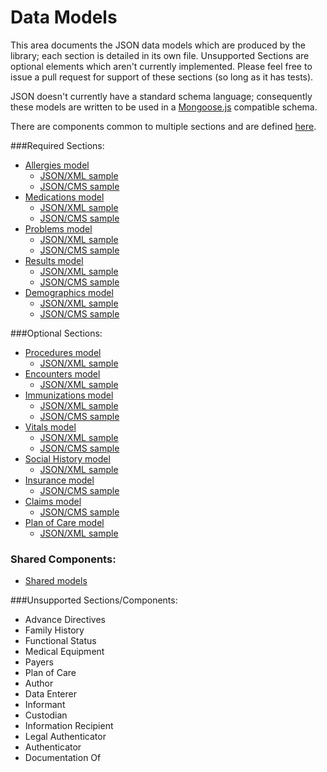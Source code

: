 # Data Models

This area documents the JSON data models which are produced by the library; each section is detailed in its own file.  Unsupported Sections are optional elements which aren't currently implemented.  Please feel free to issue a pull request for support of these sections (so long as it has tests).

JSON doesn't currently have a standard schema language; consequently these models are written to be used in a [Mongoose.js](http://www.mongoosejs.com) compatible schema.

There are components common to multiple sections and are defined [here](sections/shared.md).

###Required Sections:

- [Allergies model](sections/allergies.md) 
	- [JSON/XML sample](sections/samples/allergies.md)
	- [JSON/CMS sample](sections/cmssamples/allergies.md)
- [Medications model](sections/medications.md) 
	- [JSON/XML sample](sections/samples/medications.md)
	- [JSON/CMS sample](sections/cmssamples/medications.md)
- [Problems model](sections/problems.md)
	- [JSON/XML sample](sections/samples/problems.md)
	- [JSON/CMS sample](sections/cmssamples/problems.md)
- [Results model](sections/results.md) 
	- [JSON/XML sample](sections/samples/results.md)
	- [JSON/CMS sample](sections/cmssamples/results.md)
- [Demographics model](sections/demographics.md) 
	- [JSON/XML sample](sections/samples/demographics.md)
	- [JSON/CMS sample](sections/cmssamples/demographics.md)

###Optional Sections:

- [Procedures model](sections/procedures.md) 
	- [JSON/XML sample](sections/samples/procedures.md)
- [Encounters model](sections/encounters.md) 
	- [JSON/XML sample](sections/samples/encounters.md)
- [Immunizations model](sections/immunizations.md) 
	- [JSON/XML sample](sections/samples/immunizations.md)
	- [JSON/CMS sample](sections/cmssamples/immunizations.md)
- [Vitals model](sections/vitals.md) 
	- [JSON/XML sample](sections/samples/vitals.md)
	- [JSON/CMS sample](sections/cmssamples/vitals.md)
- [Social History model](sections/socialHistory.md) 
	- [JSON/XML sample](sections/samples/socialHistory.md)
- [Insurance model](sections/insurances.md) 
	- [JSON/CMS sample](sections/cmssamples/insurances.md)
- [Claims model](sections/claims.md) 
	- [JSON/CMS sample](sections/cmssamples/claims.md)
- [Plan of Care model](sections/plan_of_care.md)
	- [JSON/XML sample](sections/samples/plan_of_care.md)


### Shared Components:

- [Shared models](sections/shared.md)


###Unsupported Sections/Components:

- Advance Directives
- Family History
- Functional Status
- Medical Equipment
- Payers
- Plan of Care
- Author
- Data Enterer
- Informant
- Custodian
- Information Recipient
- Legal Authenticator
- Authenticator
- Documentation Of
